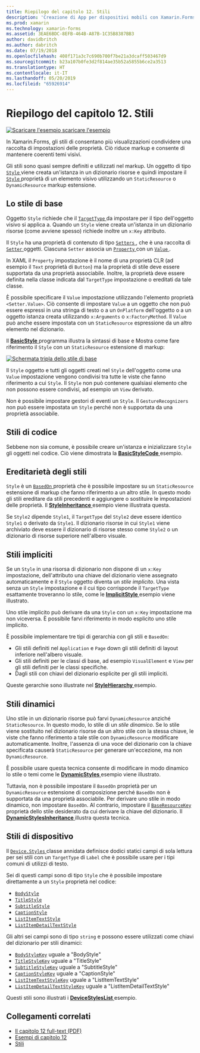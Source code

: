 ```yaml
---
title: Riepilogo del capitolo 12. Stili
description: 'Creazione di App per dispositivi mobili con Xamarin.Forms: Riepilogo del capitolo 12. Stili'
ms.prod: xamarin
ms.technology: xamarin-forms
ms.assetid: 3EAE6BDC-8EFB-464B-A87B-1C35B8387BB3
author: davidbritch
ms.author: dabritch
ms.date: 07/19/2018
ms.openlocfilehash: 408f171a3c7c690b700f7be21a3dcaff503467d9
ms.sourcegitcommit: b23a107b0fe3d2f814ae35b52a5855b6ce2a3513
ms.translationtype: HT
ms.contentlocale: it-IT
ms.lasthandoff: 05/20/2019
ms.locfileid: "65926914"
---
```

# <a name="summary-of-chapter-12-styles"></a>Riepilogo del capitolo 12. Stili

[![Scaricare l'esempio](~/media/shared/download.png) scaricare l'esempio](https://github.com/xamarin/xamarin-forms-book-samples/tree/master/Chapter12)

In Xamarin.Forms, gli stili di consentano più visualizzazioni condividere una raccolta di impostazioni delle proprietà. Ciò riduce markup e consente di mantenere coerenti temi visivi.

Gli stili sono quasi sempre definiti e utilizzati nel markup. Un oggetto di tipo [ `Style` ](xref:Xamarin.Forms.Style) viene creata un'istanza in un dizionario risorse e quindi impostare il [ `Style` ](xref:Xamarin.Forms.NavigableElement.Style) proprietà di un elemento visivo utilizzando un `StaticResource` o `DynamicResource` markup estensione.

## <a name="the-basic-style"></a>Lo stile di base

Oggetto `Style` richiede che il [ `TargetType` ](xref:Xamarin.Forms.Style.TargetType) da impostare per il tipo dell'oggetto visivo si applica a. Quando un `Style` viene creata un'istanza in un dizionario risorse (come avviene spesso) richiede inoltre un `x:Key` attributo.

Il `Style` ha una proprietà di contenuto di tipo [ `Setters` ](xref:Xamarin.Forms.Style.Setters), che è una raccolta di [ `Setter` ](xref:Xamarin.Forms.Setter) oggetti. Ciascuna `Setter` associa un [ `Property` ](xref:Xamarin.Forms.Setter.Property) con un [ `Value` ](xref:Xamarin.Forms.Setter.Value).

In XAML il `Property` impostazione è il nome di una proprietà CLR (ad esempio il `Text` proprietà di `Button`) ma la proprietà di stile deve essere supportata da una proprietà associabile. Inoltre, la proprietà deve essere definita nella classe indicata dal `TargetType` impostazione o ereditati da tale classe.

È possibile specificare il `Value` impostazione utilizzando l'elemento proprietà `<Setter.Value>`. Ciò consente di impostare `Value` a un oggetto che non può essere espressi in una stringa di testo o a un `OnPlatform` dell'oggetto o a un oggetto istanza creata utilizzando `x:Arguments` o `x:FactoryMethod`. Il `Value` può anche essere impostata con un `StaticResource` espressione da un altro elemento nel dizionario.

Il [ **BasicStyle** ](https://github.com/xamarin/xamarin-forms-book-samples/tree/master/Chapter12/BasicStyle) programma illustra la sintassi di base e Mostra come fare riferimento il `Style` con un `StaticResource` estensione di markup:

[![Schermata tripla dello stile di base](images/ch12fg01-small.png "base stili")](images/ch12fg01-large.png#lightbox "stili di base")

Il `Style` oggetto e tutti gli oggetti creati nel `Style` dell'oggetto come una `Value` impostazione vengono condivisi tra tutte le viste che fanno riferimento a cui `Style`. Il `Style` non può contenere qualsiasi elemento che non possono essere condivisi, ad esempio un `View` derivato.

Non è possibile impostare gestori di eventi un `Style`. Il `GestureRecognizers` non può essere impostata un `Style` perché non è supportata da una proprietà associabile.

## <a name="styles-in-code"></a>Stili di codice

Sebbene non sia comune, è possibile creare un'istanza e inizializzare `Style` gli oggetti nel codice. Ciò viene dimostrata la [ **BasicStyleCode** ](https://github.com/xamarin/xamarin-forms-book-samples/tree/master/Chapter12/BasicStyleCode) esempio.

## <a name="style-inheritance"></a>Ereditarietà degli stili

`Style` è un [ `BasedOn` ](xref:Xamarin.Forms.Style.BasedOn) proprietà che è possibile impostare su un `StaticResource` estensione di markup che fanno riferimento a un altro stile. In questo modo gli stili ereditare da stili precedenti e aggiungere o sostituire le impostazioni delle proprietà. Il [ **StyleInheritance** ](https://github.com/xamarin/xamarin-forms-book-samples/tree/master/Chapter12/StyleInheritance) esempio viene illustrata questa.

Se `Style2` dipende `Style1`, il `TargetType` del `Style2` deve essere identico `Style1` o derivato da `Style1`. Il dizionario risorse in cui `Style1` viene archiviato deve essere il dizionario di risorse stesso come `Style2` o un dizionario di risorse superiore nell'albero visuale.

## <a name="implicit-styles"></a>Stili impliciti

Se un `Style` in una risorsa di dizionario non dispone di un `x:Key` impostazione, dell'attributo una chiave del dizionario viene assegnato automaticamente e il `Style` oggetto diventa un *stile implicito*. Una vista senza un `Style` impostazione e il cui tipo corrisponde il `TargetType` esattamente troveranno lo stile, come le [ **ImplicitStyle** ](https://github.com/xamarin/xamarin-forms-book-samples/tree/master/Chapter12/ImplicitStyle) esempio viene illustrato.

Uno stile implicito può derivare da una `Style` con un `x:Key` impostazione ma non viceversa. È possibile farvi riferimento in modo esplicito uno stile implicito.

È possibile implementare tre tipi di gerarchia con gli stili e `BasedOn`:

- Gli stili definiti nel `Application` e `Page` down gli stili definiti di layout inferiore nell'albero visuale.
- Gli stili definiti per le classi di base, ad esempio `VisualElement` e `View` per gli stili definiti per le classi specifiche.
- Dagli stili con chiavi del dizionario esplicite per gli stili impliciti.

Queste gerarchie sono illustrate nel [ **StyleHierarchy** ](https://github.com/xamarin/xamarin-forms-book-samples/tree/master/Chapter12/StyleHierarchy) esempio.

## <a name="dynamic-styles"></a>Stili dinamici

Uno stile in un dizionario risorse può farvi `DynamicResource` anziché `StaticResource`. In questo modo, lo stile di un *stile dinamico*. Se lo stile viene sostituito nel dizionario risorse da un altro stile con la stessa chiave, le viste che fanno riferimento a tale stile con `DynamicResource` modificare automaticamente. Inoltre, l'assenza di una voce del dizionario con la chiave specificata causerà `StaticResource` per generare un'eccezione, ma non `DynamicResource`.

È possibile usare questa tecnica consente di modificare in modo dinamico lo stile o temi come le [ **DynamicStyles** ](https://github.com/xamarin/xamarin-forms-book-samples/tree/master/Chapter12/DynamicStyles) esempio viene illustrato.

Tuttavia, non è possibile impostare il `BasedOn` proprietà per un `DynamicResource` estensione di composizione perché `BasedOn` non è supportata da una proprietà associabile. Per derivare uno stile in modo dinamico, non impostare `BasedOn`. Al contrario, impostare il [ `BaseResourceKey` ](xref:Xamarin.Forms.Style.BaseResourceKey) proprietà dello stile desiderato da cui derivare la chiave del dizionario. Il [ **DynamicStylesInheritance** ](https://github.com/xamarin/xamarin-forms-book-samples/tree/master/Chapter12/DynaStylesInh) illustra questa tecnica.

## <a name="device-styles"></a>Stili di dispositivo

Il [ `Device.Styles` ](xref:Xamarin.Forms.Device.Styles) classe annidata definisce dodici statici campi di sola lettura per sei stili con un `TargetType` di `Label` che è possibile usare per i tipi comuni di utilizzi di testo.

Sei di questi campi sono di tipo `Style` che è possibile impostare direttamente a un `Style` proprietà nel codice:

- [`BodyStyle`](xref:Xamarin.Forms.Device.Styles.BodyStyle)
- [`TitleStyle`](xref:Xamarin.Forms.Device.Styles.TitleStyle)
- [`SubtitleStyle`](xref:Xamarin.Forms.Device.Styles.SubtitleStyle)
- [`CaptionStyle`](xref:Xamarin.Forms.Device.Styles.CaptionStyle)
- [`ListItemTextStyle`](xref:Xamarin.Forms.Device.Styles.ListItemTextStyle)
- [`ListItemDetailTextStyle`](xref:Xamarin.Forms.Device.Styles.ListItemDetailTextStyle)

Gli altri sei campi sono di tipo `string` e possono essere utilizzati come chiavi del dizionario per stili dinamici:

- [`BodyStyleKey`](xref:Xamarin.Forms.Device.Styles.BodyStyleKey) uguale a "BodyStyle"
- [`TitleStyleKey`](xref:Xamarin.Forms.Device.Styles.TitleStyleKey) uguale a "TitleStyle"
- [`SubtitleStyleKey`](xref:Xamarin.Forms.Device.Styles.SubtitleStyleKey) uguale a "SubtitleStyle"
- [`CaptionStyleKey`](xref:Xamarin.Forms.Device.Styles.CaptionStyleKey) uguale a "CaptionStyle"
- [`ListItemTextStyleKey`](xref:Xamarin.Forms.Device.Styles.ListItemTextStyleKey) uguale a "ListItemTextStyle"
- [`ListItemDetailTextStyleKey`](xref:Xamarin.Forms.Device.Styles.ListItemDetailTextStyleKey) uguale a "ListItemDetailTextStyle"

Questi stili sono illustrati i [ **DeviceStylesList** ](https://github.com/xamarin/xamarin-forms-book-samples/tree/master/Chapter12/DeviceStylesList) esempio.

## <a name="related-links"></a>Collegamenti correlati

- [Il capitolo 12 full-text (PDF)](https://download.xamarin.com/developer/xamarin-forms-book/XamarinFormsBook-Ch12-Apr2016.pdf)
- [Esempi di capitolo 12](https://github.com/xamarin/xamarin-forms-book-samples/tree/master/Chapter12)
- [Stili](~/xamarin-forms/user-interface/styles/index.md)
